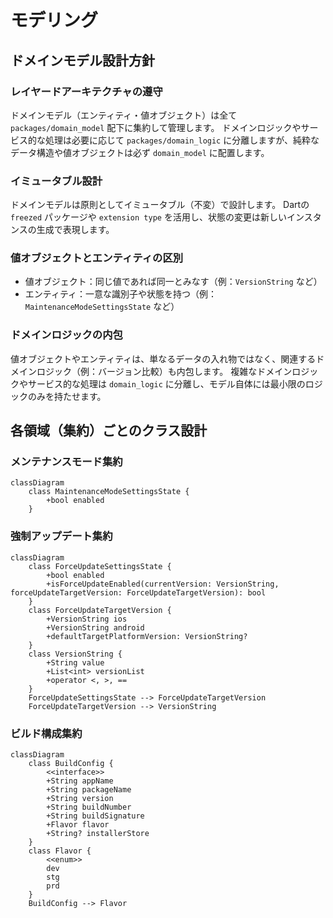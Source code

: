 # モデリング

## ドメインモデル設計方針

### レイヤードアーキテクチャの遵守

ドメインモデル（エンティティ・値オブジェクト）は全て `packages/domain_model` 配下に集約して管理します。
ドメインロジックやサービス的な処理は必要に応じて `packages/domain_logic` に分離しますが、純粋なデータ構造や値オブジェクトは必ず `domain_model` に配置します。

### イミュータブル設計

ドメインモデルは原則としてイミュータブル（不変）で設計します。
Dartの `freezed` パッケージや `extension type` を活用し、状態の変更は新しいインスタンスの生成で表現します。

### 値オブジェクトとエンティティの区別

- 値オブジェクト：同じ値であれば同一とみなす（例：`VersionString` など）
- エンティティ：一意な識別子や状態を持つ（例：`MaintenanceModeSettingsState` など）

### ドメインロジックの内包

値オブジェクトやエンティティは、単なるデータの入れ物ではなく、関連するドメインロジック（例：バージョン比較）も内包します。
複雑なドメインロジックやサービス的な処理は `domain_logic` に分離し、モデル自体には最小限のロジックのみを持たせます。

## 各領域（集約）ごとのクラス設計

### メンテナンスモード集約

```mermaid
classDiagram
    class MaintenanceModeSettingsState {
        +bool enabled
    }
```

### 強制アップデート集約

```mermaid
classDiagram
    class ForceUpdateSettingsState {
        +bool enabled
        +isForceUpdateEnabled(currentVersion: VersionString, forceUpdateTargetVersion: ForceUpdateTargetVersion): bool
    }
    class ForceUpdateTargetVersion {
        +VersionString ios
        +VersionString android
        +defaultTargetPlatformVersion: VersionString?
    }
    class VersionString {
        +String value
        +List<int> versionList
        +operator <, >, ==
    }
    ForceUpdateSettingsState --> ForceUpdateTargetVersion
    ForceUpdateTargetVersion --> VersionString
```

### ビルド構成集約

```mermaid
classDiagram
    class BuildConfig {
        <<interface>>
        +String appName
        +String packageName
        +String version
        +String buildNumber
        +String buildSignature
        +Flavor flavor
        +String? installerStore
    }
    class Flavor {
        <<enum>>
        dev
        stg
        prd
    }
    BuildConfig --> Flavor
```
